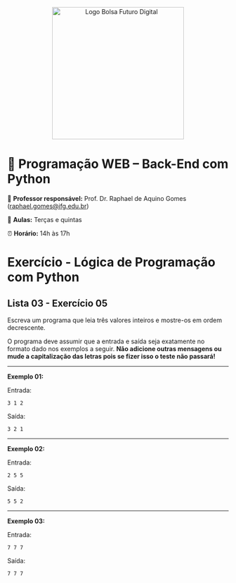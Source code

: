 <p align="center">
  <img src="https://extensao.ifg.edu.br/futurodigital/wp-content/uploads/sites/33/2025/05/Logo_Bolsa_Futuro_Digital-2048x2048.png" alt="Logo Bolsa Futuro Digital" width="300"/>
</p>

# 🐍 Programação WEB – Back-End com Python

📌 **Professor responsável:** Prof. Dr. Raphael de Aquino Gomes (<a href="mailto:raphael.gomes@ifg.edu.br">raphael.gomes@ifg.edu.br</a>)

📅 **Aulas:** Terças e quintas  

⏰ **Horário:** 14h às 17h


# Exercício - Lógica de Programação com Python

## Lista 03 - Exercício 05

Escreva um programa que leia três valores inteiros e mostre-os em ordem decrescente.

O programa deve assumir que a entrada e saída seja exatamente no formato dado nos exemplos a seguir. **Não adicione outras mensagens ou mude a capitalização das letras pois se fizer isso o teste não passará!**

---

**Exemplo 01:**

Entrada:
```
3 1 2
```
Saída:
```
3 2 1
```

---

**Exemplo 02:**

Entrada:
```
2 5 5
```
Saída:
```
5 5 2
```

---

**Exemplo 03:**

Entrada:
```
7 7 7
```
Saída:
```
7 7 7
```
